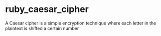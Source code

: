 # ruby_caesar_cipher
A Caesar cipher is a simple encryption technique where each letter in the plaintext is shifted a certain number

